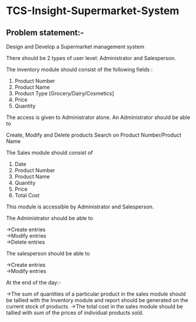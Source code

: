 # TCS-Insight-Supermarket-System
## Problem statement:-
Design and Develop a Supermarket management system

 

There should be 2 types of user level:  Administrator and Salesperson.

 

The inventory module should consist of the following fields :

1) Product Number
2) Product Name
3) Product Type [Grocery/Dairy/Cosmetics]
4) Price
5) Quantity
 

 

The access is given to Administrator alone. An Administrator should be able to

Create, Modify and Delete products
Search on Product Number/Product Name
 

The Sales module should consist of

1) Date
2) Product Number
3) Product Name
4) Quantity
5) Price
6) Total Cost
 

This module is accessible by Administrator and Salesperson.

The Administrator should be able to

->Create entries <br>
->Modify entries <br>
->Delete entries <br>
 

The salesperson should be able to

->Create entries <br> 
->Modify entries <br>
 
At the end of the day:-

->The sum of quantities of a particular product in the sales module should be tallied with the Inventory module and report should be generated on the current stock of products.
->The total cost in the sales module should be tallied with sum of the prices of individual products sold.

